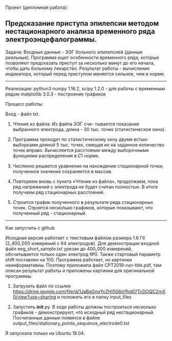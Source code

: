 Проект (дипломная работа):

Предсказание приступа эпилепсии методом нестационарного анализа временного ряда электроэнцефалограммы.
--------------------------------------------
Задача:
Входные данные - ЭЭГ больного эпилепсией (данные реальные). Программа ищет особенности временного ряда, которые позволяют предсказать приступ за несколько минут до его начала, чтобы дать больному лекарство. Результат работы - вычисление индикатора, который перед приступом меняется сильнее, чем в норме.

---------------------------------------------
Реализация:
python3 
numpy 1.16.2, scipy 1.2.0 - для работы с временным рядом
matplotlib 3.0.3 - построение графиков

Процесс работы:

Вход - файл txt.
1) Чтение из файла: Из файла ЭЭГ счи-
тывается показания выбранного электрода, длина - 30 тыс. точек (статистическое окно).

2) Программа проходит
по статистическому окну двумя встык-выборками длиной 5 тыс. точек, смещая их на заданное количество точек вправо. Вычисляется расстояние между выборочными функциями распределения в 𝐶1 норме.

3) Численно решается уравнение на нахождение стационарной точки, полученное значение сохраняется в массив.

4) Повторяем вновь с пункта «Чтение из файла», продолжаем, пока ряд напряжений с электрода не будет считан полностью. В итоге получаем ряд стационарных расстояний.

5) Строится график полученного в результате ряда стационарных точек. Строятся несколько графиков, которые показывают, что полученный ряд - стационарный.


---------------------------------------------
Как запустить с github

Исходная версия работает с текстовым файлом размера 1.6 Гб (2_400_000 измерений с 64 электродов). Для демонстрации входной файл eeg_short_sample.txt урезан до 400_000 измерений, обсчитывается только один электрод №0. Также стартовый параметр shift поставлен на 100.
Программа работает, но картинки неинформативны. Поэтому приложила файл CPT2019-run-title.pdf, там описан результат работы и приложены картинки для оригинальной программы.

1. Загрузить файл по ссылке https://drive.google.com/file/d/1JaBaGnqYcZHi5S6ol1hd07TcDOQC2mX0/view?usp=sharing
и положить его в папку input_files

2. Запустить __init__.py.
В ходе работы должны построиться несколько графиков - демонстрируют, что исходный ряд нестационарный. Посчитанные данные появятся в файле output_files/stationary_points_sequence_electrode0.txt

Я запускала только на Ubuntu 18.04.

